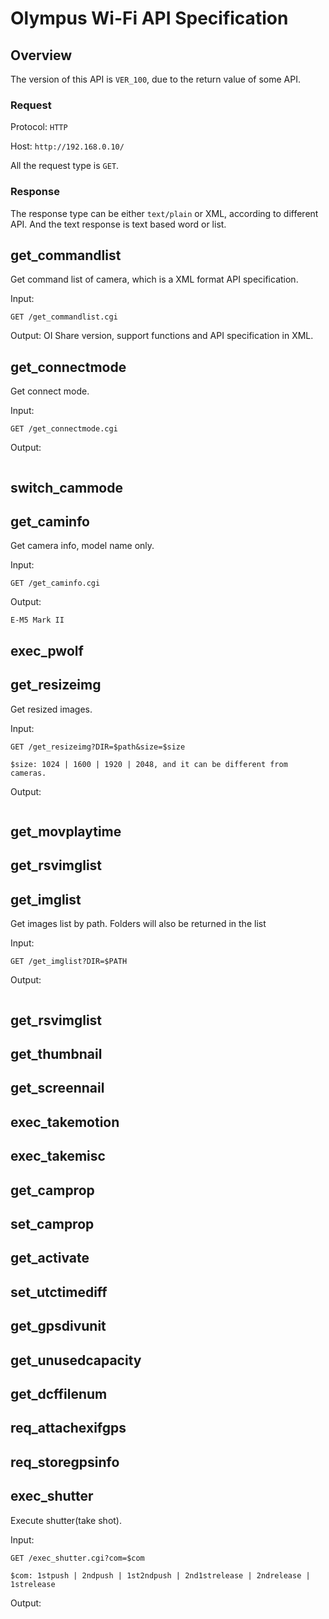 # Olympus Wi-Fi API Specification

## Overview

The version of this API is ```VER_100```, due to the return value of some API.

### Request

Protocol: ```HTTP```

Host: ```http://192.168.0.10/```

All the request type is ```GET```.

### Response

The response type can be either ```text/plain``` or XML, according to different API. And the text response is text based word or list.

## get\_commandlist

Get command list of camera, which is a XML format API specification.

Input:
```
GET /get_commandlist.cgi
```

Output: OI Share version, support functions and API specification in XML.

## get\_connectmode

Get connect mode.

Input:
```
GET /get_connectmode.cgi
```

Output:
```
```

## switch\_cammode

## get\_caminfo

Get camera info, model name only.

Input:
```
GET /get_caminfo.cgi
```

Output:
```
E-M5 Mark II
```

## exec\_pwolf

## get\_resizeimg

Get resized images.

Input:
```
GET /get_resizeimg?DIR=$path&size=$size

$size: 1024 | 1600 | 1920 | 2048, and it can be different from cameras.
```

Output:
```
```

## get\_movplaytime

## get\_rsvimglist

## get\_imglist

Get images list by path. Folders will also be returned in the list

Input:
```
GET /get_imglist?DIR=$PATH
```

Output:
```
```

## get\_rsvimglist
## get\_thumbnail

## get\_screennail

## exec\_takemotion

## exec\_takemisc

## get\_camprop

## set\_camprop

## get\_activate

## set\_utctimediff

## get\_gpsdivunit

## get\_unusedcapacity

## get\_dcffilenum

## req\_attachexifgps

## req\_storegpsinfo

## exec\_shutter

Execute shutter(take shot).

Input:
```
GET /exec_shutter.cgi?com=$com

$com: 1stpush | 2ndpush | 1st2ndpush | 2nd1strelease | 2ndrelease | 1strelease
```

Output:
```
```
